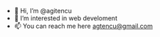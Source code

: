 - 👋 Hi, I’m @agitencu
- 👀 I’m interested in web develoment
- 📫 You can reach me here agtencu@gmail.com

<!---
agitencu/agitencu is a ✨ special ✨ repository because its `README.md` (this file) appears on your GitHub profile.
You can click the Preview link to take a look at your changes.
--->
